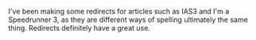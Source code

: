 I've been making some redirects for articles such as IAS3 and I'm a Speedrunner 3, as they are different ways of spelling ultimately the same thing. Redirects definitely have a great use.